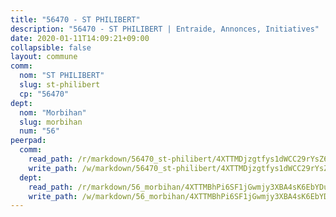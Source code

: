 ```yaml
---
title: "56470 - ST PHILIBERT"
description: "56470 - ST PHILIBERT | Entraide, Annonces, Initiatives"
date: 2020-01-11T14:09:21+09:00
collapsible: false
layout: commune
comm:
  nom: "ST PHILIBERT"
  slug: st-philibert
  cp: "56470"
dept:
  nom: "Morbihan"
  slug: morbihan
  num: "56"
peerpad:
  comm:
    read_path: /r/markdown/56470_st-philibert/4XTTMDjzgtfys1dWCC29rYsZ6cK4yW9yrqe78HZurUFdvL6V7
    write_path: /w/markdown/56470_st-philibert/4XTTMDjzgtfys1dWCC29rYsZ6cK4yW9yrqe78HZurUFdvL6V7-K3TgUgHUAGVvzqYX81nr8UAWeR4p5sCfTLqxQRXHeEah2pfVnsWWyWERJoNyMv7UQuSm3gdcioK27hF6m13px2La3DbvDV4HkbEZPpj2Cu5hKUAV3iFMmicr3u7FsCpiyafEqGBj
  dept:
    read_path: /r/markdown/56_morbihan/4XTTMBhPi6SF1jGwmjy3XBA4sK6EbYDun44EYwF3irZ7aBa5U
    write_path: /w/markdown/56_morbihan/4XTTMBhPi6SF1jGwmjy3XBA4sK6EbYDun44EYwF3irZ7aBa5U-K3TgV3HyhWtqSpmJ2GGLPRtHigVTcxkFRVLMX5R66UyRAN55PNUQgmTNwaDuJmWps9EVWQzncDySYbA7Pg7qEdRXsayrZysPHK4HeKM3FG1U8vQvyUvaDoFo4L4Z8coFC71q4zES
---
```


